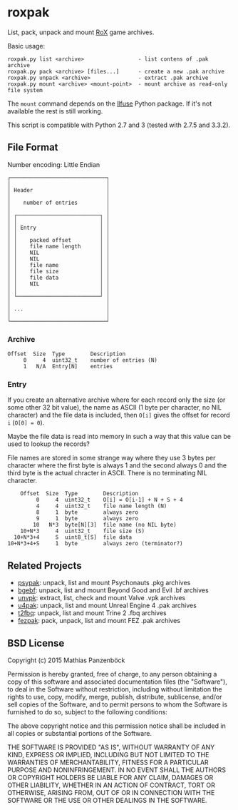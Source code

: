 roxpak
======

List, pack, unpack and mount [RoX](http://www.autofish.net/shrines/rox/) game archives.

Basic usage:

	roxpak.py list <archive>                 - list contens of .pak archive
	roxpak.py pack <archive> [files...]      - create a new .pak archive
	roxpak.py unpack <archive>               - extract .pak archive
	roxpak.py mount <archive> <mount-point>  - mount archive as read-only file system

The `mount` command depends on the [llfuse](https://code.google.com/p/python-llfuse/)
Python package. If it's not available the rest is still working.

This script is compatible with Python 2.7 and 3 (tested with 2.7.5 and 3.3.2).

File Format
-----------

Number encoding: Little Endian

	┌──────────────────────────────┐
	│                              │
	│ Header                       │
	│                              │
	│    number of entries         │
	│                              │
	│ ┌──────────────────────────┐ │
	│ │                          │ │
	│ │ Entry                    │ │
	│ │                          │ │
	│ │    packed offset         │ │
	│ │    file name length      │ │
	│ │    NIL                   │ │
	│ │    NIL                   │ │
	│ │    file name             │ │
	│ │    file size             │ │
	│ │    file data             │ │
	│ │    NIL                   │ │
	│ │                          │ │
	│ └──────────────────────────┘ │
	│                              │
	│ ...                          │
	│                              │
	└──────────────────────────────┘

### Archive

	Offset  Size  Type        Description
	     0     4  uint32_t    number of entries (N)
	     1   N/A  Entry[N]    entries

### Entry

If you create an alternative archive where for each record only the size (or
some other 32 bit value), the name as ASCII (1 byte per character, no NIL
character) and the file data is included, then `O[i]` gives the offset for
record `i` (`O[0] = 0`).

Maybe the file data is read into memory in such a way that this value can be
used to lookup the records?

File names are stored in some strange way where they use 3 bytes per character
where the first byte is always 1 and the second always 0 and the third byte is
the actual chracter in ASCII. There is no terminating NIL character.

	    Offset  Size  Type        Description
	         0     4  uint32_t    O[i] = O[i-1] + N + S + 4
	         4     4  uint32_t    file name length (N)
	         8     1  byte        always zero
	         9     1  byte        always zero
	        10   N*3  byte[N][3]  file name (no NIL byte)
	    10+N*3     4  uint32_t    file size (S)
	  10+N*3+4     S  uint8_t[S]  file data
	10+N*3+4+S     1  byte        always zero (terminator?)

Related Projects
----------------

 * [psypak](https://github.com/panzi/psypak): unpack, list and mount Psychonauts .pkg archives
 * [bgebf](https://github.com/panzi/bgebf): unpack, list and mount Beyond Good and Evil .bf archives
 * [unvpk](https://bitbucket.org/panzi/unvpk): extract, list, check and mount Valve .vpk archives
 * [u4pak](https://github.com/panzi/u4pak): unpack, list and mount Unreal Engine 4 .pak archives
 * [t2fbq](https://github.com/panzi/t2fbq): unpack, list and mount Trine 2 .fbq archives
 * [fezpak](https://github.com/panzi/fezpak): pack, unpack, list and mount FEZ .pak archives

BSD License
-----------
Copyright (c) 2015 Mathias Panzenböck

Permission is hereby granted, free of charge, to any person obtaining a copy
of this software and associated documentation files (the "Software"), to deal
in the Software without restriction, including without limitation the rights
to use, copy, modify, merge, publish, distribute, sublicense, and/or sell
copies of the Software, and to permit persons to whom the Software is
furnished to do so, subject to the following conditions:

The above copyright notice and this permission notice shall be included in
all copies or substantial portions of the Software.

THE SOFTWARE IS PROVIDED "AS IS", WITHOUT WARRANTY OF ANY KIND, EXPRESS OR
IMPLIED, INCLUDING BUT NOT LIMITED TO THE WARRANTIES OF MERCHANTABILITY,
FITNESS FOR A PARTICULAR PURPOSE AND NONINFRINGEMENT. IN NO EVENT SHALL THE
AUTHORS OR COPYRIGHT HOLDERS BE LIABLE FOR ANY CLAIM, DAMAGES OR OTHER
LIABILITY, WHETHER IN AN ACTION OF CONTRACT, TORT OR OTHERWISE, ARISING FROM,
OUT OF OR IN CONNECTION WITH THE SOFTWARE OR THE USE OR OTHER DEALINGS IN
THE SOFTWARE.
